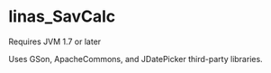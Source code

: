 linas_SavCalc
=============
Requires JVM 1.7 or later

Uses GSon, ApacheCommons, and JDatePicker third-party libraries.
